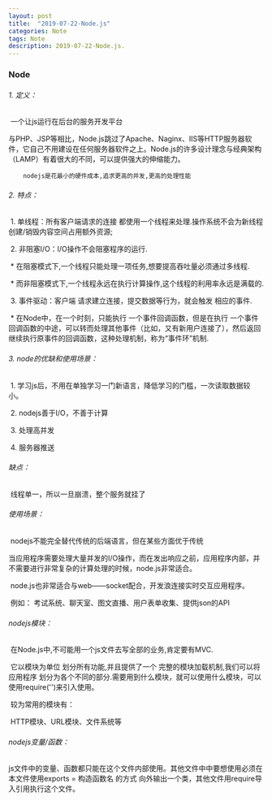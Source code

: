 ```yaml
---
layout: post
title:  "2019-07-22-Node.js"
categories: Note
tags: Note
description: 2019-07-22-Node.js.
---
```


### Node

###### 	1. 定义：

​		一个让js运行在后台的服务开发平台

​		与PHP、JSP等相比，Node.js跳过了Apache、Naginx、IIS等HTTP服务器软件，它自己不用建设在任何服务器软件之上。Node.js的许多设计理念与经典架构（LAMP）有着很大的不同，可以提供强大的伸缩能力。

 		nodejs是花最小的硬件成本,追求更高的并发,更高的处理性能

###### 	2. 特点：

​		1. 单线程：所有客户端请求的连接 都使用一个线程来处理.操作系统不会为新线程创建/销毁内容空间占用额外资源;

​		2. 非阻塞I/O：I/O操作不会阻塞程序的运行.

​				* 在阻塞模式下,一个线程只能处理一项任务,想要提高吞吐量必须通过多线程.

​				* 而非阻塞模式下,一个线程永远在执行计算操作,这个线程的利用率永远是满载的.

​		3. 事件驱动：客户端 请求建立连接，提交数据等行为，就会触发 相应的事件.

​				* 在Node中，在一个时刻，只能执行 一个事件回调函数，但是在执行 一个事件回调函数的中途，可以转而处理其他事件（比如，又有新用户连接了），然后返回继续执行原事件的回调函数，这种处理机制，称为“事件环”机制.

###### 	3. node的优缺和使用场景：

​		1. 学习js后，不用在单独学习一门新语言，降低学习的门槛，一次读取数据较小。

​		2. nodejs善于I/O，不善于计算

​		3. 处理高并发

​		4. 服务器推送

###### 	缺点：

​		线程单一，所以一旦崩溃，整个服务就挂了

###### 	使用场景：

​		nodejs不能完全替代传统的后端语言，但在某些方面优于传统

​		当应用程序需要处理大量并发的I/O操作，而在发出响应之前，应用程序内部，并不需要进行非常复杂的计算处理的时候，node.js非常适合。

​		node.js也非常适合与web——socket配合，开发浪连接实时交互应用程序。

​		例如： 考试系统、聊天室、图文直播、用户表单收集、提供json的API		

###### 	nodejs模块：

​		在Node.js中,不可能用一个js文件去写全部的业务,肯定要有MVC.

​		它以模块为单位 划分所有功能,并且提供了一个 完整的模块加载机制,我们可以将应用程序 划分为各个不同的部分.需要用到什么模块，就可以使用什么模块，可以使用require('')来引入使用。

​		较为常用的模块有：

​		HTTP模块、URL模块、文件系统等

###### 	nodejs变量/函数：

​		js文件中的变量、函数都只能在这个文件内部使用。其他文件中中要想使用必须在本文件使用exports = 构造函数名   的方式 向外输出一个类，其他文件用require导入引用执行这个文件。

​		